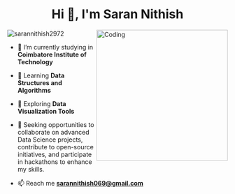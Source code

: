 <h1 align="center">Hi 👋, I'm Saran Nithish</h1>
<!-- <h3 align="center">Hardworking person with positive attitude, eager to learn and team person.</h3> -->
<img align="right" alt="Coding" width="300" src="https://github.com/abhisheknaiidu/abhisheknaiidu/raw/master/code.gif?raw=true">
<p align="left"> <img src="https://komarev.com/ghpvc/?username=sarannithish2972&label=Profile%20views&color=0e75b6&style=flat" alt="sarannithish2972" /> </p>

- 🔭 I’m currently studying in **Coimbatore Institute of Technology**
  
- 📝 Learning **Data Structures and Algorithms**
  
- 🌱 Exploring **Data Visualization Tools**

- 👯 Seeking opportunities to collaborate on advanced Data Science projects, contribute to open-source initiatives, and participate in hackathons to enhance my skills.

- 📫 Reach me **sarannithish069@gmail.com**
